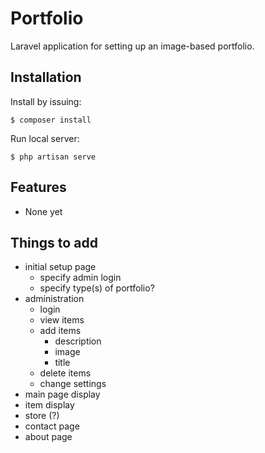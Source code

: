 # Portfolio
Laravel application for setting up an image-based portfolio.

## Installation
Install by issuing:
```
$ composer install
```
Run local server:
```
$ php artisan serve
```

## Features
* None yet

## Things to add
* initial setup page
    * specify admin login
    * specify type(s) of portfolio?
* administration
    * login
    * view items
    * add items
        * description
        * image
        * title
    * delete items
    * change settings
* main page display
* item display
* store (?)
* contact page
* about page
